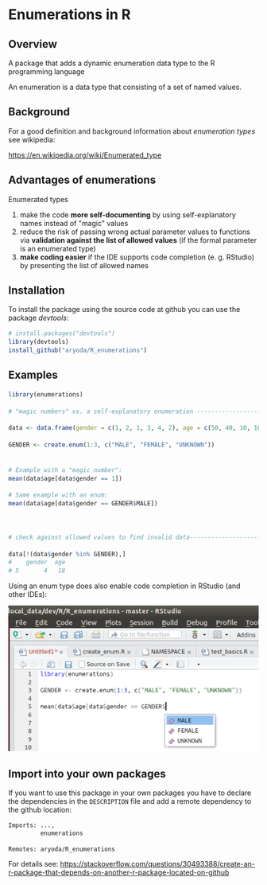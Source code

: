 # Enumerations in R

## Overview

A package that adds a dynamic enumeration data type to the R programming language

An enumeration is a data type that consisting of a set of named values.



## Background

For a good definition and background information about *enumeration types* see wikipedia:

https://en.wikipedia.org/wiki/Enumerated_type



## Advantages of enumerations

Enumerated types

1. make the code **more self-documenting** by using self-explanatory names instead of "magic" values
2. reduce the risk of passing wrong actual parameter values to functions via **validation against
   the list of allowed values**
   (if the formal parameter is an enumerated type)
3. **make coding easier** if the IDE supports code completion (e. g. RStudio)
   by presenting the list of allowed names



## Installation

To install the package using the source code at github you can use the package *devtools*:

```R
# install.packages("devtools")
library(devtools)
install_github("aryoda/R_enumerations")
```


## Examples

```R
library(enumerations)

# "magic numbers" vs. a self-explanatory enumeration --------------------------------------------------------------

data <- data.frame(gender = c(1, 2, 1, 3, 4, 2), age = c(50, 40, 10, 10, 18, 25))

GENDER <- create.enum(1:3, c("MALE", "FEMALE", "UNKNOWN"))


# Example with a "magic number":
mean(data$age[data$gender == 1])

# Same example with an enum:
mean(data$age[data$gender == GENDER$MALE])



# check against allowed values to find invalid data----------------------------------------------------------------

data[!(data$gender %in% GENDER),]
#    gender  age
# 5       4   18
```

Using an enum type does also enable code completion in RStudio (and other IDEs):

![Picture: RStudio code completion](inst/pics/RStudio_code_completion.png)



## Import into your own packages

If you want to use this package in your own packages you have to declare the dependencies in the
`DESCRIPTION` file and add a remote dependency to the github location:

```
Imports: ...,
         enumerations

Remotes: aryoda/R_enumerations
```

For details see: https://stackoverflow.com/questions/30493388/create-an-r-package-that-depends-on-another-r-package-located-on-github
